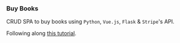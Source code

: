 ### Buy Books

CRUD SPA to buy books using `Python`, `Vue.js`, `Flask` & `Stripe`'s API.

Following along [this tutorial](https://testdriven.io/blog/accepting-payments-with-stripe-vuejs-and-flask/).